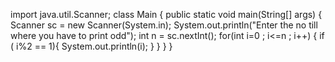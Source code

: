 import java.util.Scanner;
class Main {
    public static void main(String[] args) {
        Scanner sc = new Scanner(System.in);
        System.out.println("Enter the no till where you have to print odd");
        int n = sc.nextInt();
        for(int i=0 ; i<=n ; i++)
        {
            if ( i%2 == 1){
                System.out.println(i);
            }
        }
    }
}
